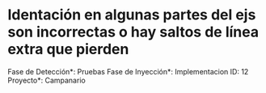 # Identación en algunas partes del ejs son incorrectas o hay saltos de línea extra que pierden

Fase de Detección*: Pruebas
Fase de Inyección*: Implementacion
ID: 12
Proyecto*: Campanario